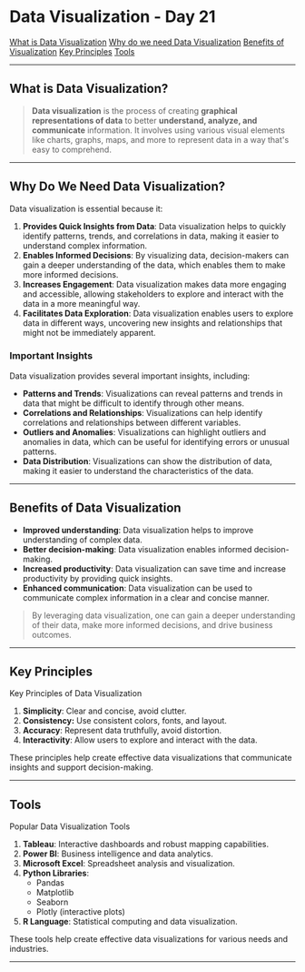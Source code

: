 # Data Visualization - Day 21 

[What is Data Visualization](#what-is-data-visualization)
[Why do we need Data Visualization](#why-do-we-need-data-visualization)
[Benefits of Visualization](#benefits-of-data-visualization)
[Key Principles](#key-principles)
[Tools](#tools)

---

## What is Data Visualization?
>**Data visualization** is the process of creating **graphical representations of data** to better **understand, analyze, and communicate** information. It involves using various visual elements like charts, graphs, maps, and more to represent data in a way that's easy to comprehend.

---
## Why Do We Need Data Visualization?
Data visualization is essential because it:

1. **Provides Quick Insights from Data**: Data visualization helps to quickly identify patterns, trends, and correlations in data, making it easier to understand complex information.
2. **Enables Informed Decisions**: By visualizing data, decision-makers can gain a deeper understanding of the data, which enables them to make more informed decisions.
3. **Increases Engagement**: Data visualization makes data more engaging and accessible, allowing stakeholders to explore and interact with the data in a more meaningful way.
4. **Facilitates Data Exploration**: Data visualization enables users to explore data in different ways, uncovering new insights and relationships that might not be immediately apparent.

### Important Insights
Data visualization provides several important insights, including:

- **Patterns and Trends**: Visualizations can reveal patterns and trends in data that might be difficult to identify through other means.
- **Correlations and Relationships**: Visualizations can help identify correlations and relationships between different variables.
- **Outliers and Anomalies**: Visualizations can highlight outliers and anomalies in data, which can be useful for identifying errors or unusual patterns.
- **Data Distribution**: Visualizations can show the distribution of data, making it easier to understand the characteristics of the data.
---
## Benefits of Data Visualization
- **Improved understanding**: Data visualization helps to improve understanding of complex data.
- **Better decision-making**: Data visualization enables informed decision-making.
- **Increased productivity**: Data visualization can save time and increase productivity by providing quick insights.
- **Enhanced communication**: Data visualization can be used to communicate complex information in a clear and concise manner.

> By leveraging data visualization, one can gain a deeper understanding of their data, make more informed decisions, and drive business outcomes.

---

## Key Principles
Key Principles of Data Visualization
1. **Simplicity**: Clear and concise, avoid clutter.
2. **Consistency:** Use consistent colors, fonts, and layout.
3. **Accuracy**: Represent data truthfully, avoid distortion.
4. **Interactivity**: Allow users to explore and interact with the data.

These principles help create effective data visualizations that communicate insights and support decision-making.

---
## Tools 
Popular Data Visualization Tools
1. **Tableau**: Interactive dashboards and robust mapping capabilities.
2. **Power BI**: Business intelligence and data analytics.
3. **Microsoft Excel**: Spreadsheet analysis and visualization.
4. **Python Libraries**:
    - Pandas
    - Matplotlib
    - Seaborn
    - Plotly (interactive plots)
5. **R Language**: Statistical computing and data visualization.

These tools help create effective data visualizations for various needs and industries.

----
